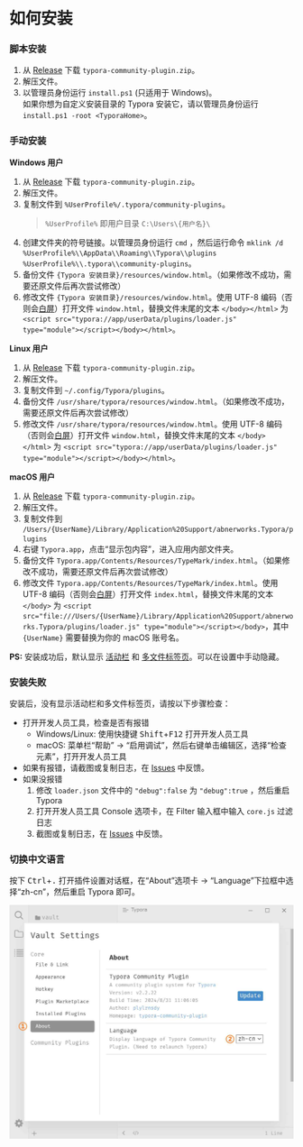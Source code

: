 # 如何安装



### 脚本安装

1. 从 [Release][release] 下载 `typora-community-plugin.zip`。
2. 解压文件。
3. 以管理员身份运行 `install.ps1` (只适用于 Windows)。 <br> 如果你想为自定义安装目录的 Typora 安装它，请以管理员身份运行 `install.ps1 -root <TyporaHome>`。



### 手动安装

**Windows 用户**

1. 从 [Release][release] 下载 `typora-community-plugin.zip`。
2. 解压文件。
3. 复制文件到 `%UserProfile%/.typora/community-plugins`。
   > `%UserProfile%` 即用户目录 `C:\Users\{用户名}\`
4. 创建文件夹的符号链接。以管理员身份运行 `cmd` ，然后运行命令 `mklink /d %UserProfile%\\AppData\\Roaming\\Typora\\plugins %UserProfile%\\.typora\\community-plugins`。
5. 备份文件 `{Typora 安装目录}/resources/window.html`。（如果修改不成功，需要还原文件后再次尝试修改）
6. 修改文件 `{Typora 安装目录}/resources/window.html`。使用 UTF-8 编码（否则会[白屏][ws]）打开文件 `window.html`，替换文件末尾的文本 `</body></html>` 为 `<script src="typora://app/userData/plugins/loader.js" type="module"></script></body></html>`。



**Linux 用户**

1. 从 [Release][release] 下载 `typora-community-plugin.zip`。
2. 解压文件。
3. 复制文件到 `~/.config/Typora/plugins`。
4. 备份文件 `/usr/share/typora/resources/window.html`。（如果修改不成功，需要还原文件后再次尝试修改）
5. 修改文件 `/usr/share/typora/resources/window.html`。使用 UTF-8 编码（否则会[白屏][ws]）打开文件 `window.html`，替换文件末尾的文本 `</body></html>` 为 `<script src="typora://app/userData/plugins/loader.js" type="module"></script></body></html>`。



**macOS 用户**

1. 从 [Release][release] 下载 `typora-community-plugin.zip`。
2. 解压文件。
3. 复制文件到 `/Users/{UserName}/Library/Application%20Support/abnerworks.Typora/plugins`
4. 右键 `Typora.app`，点击“显示包内容”，进入应用内部文件夹。
5. 备份文件 `Typora.app/Contents/Resources/TypeMark/index.html`。（如果修改不成功，需要还原文件后再次尝试修改）
6. 修改文件 `Typora.app/Contents/Resources/TypeMark/index.html`。使用 UTF-8 编码（否则会[白屏][ws]）打开文件 `index.html`，替换文件末尾的文本 `</body>` 为 `<script src="file:///Users/{UserName}/Library/Application%20Support/abnerworks.Typora/plugins/loader.js" type="module"></script></body>`，其中 `{UserName}` 需要替换为你的 macOS 账号名。



**PS:** 安装成功后，默认显示 [活动栏](./3-ribbon.md) 和 [多文件标签页](./3-file-tabs.md)。可以在设置中手动隐藏。



### 安装失败

安装后，没有显示活动栏和多文件标签页，请按以下步骤检查：

- 打开开发人员工具，检查是否有报错
  - Windows/Linux: 使用快捷键 <kbd>Shift</kbd>+<kbd>F12</kbd> 打开开发人员工具
  - macOS: 菜单栏“帮助” → “启用调试”，然后右键单击编辑区，选择“检查元素”，打开开发人员工具
- 如果有报错，请截图或复制日志，在 [Issues][issues] 中反馈。
- 如果没报错
  1. 修改 `loader.json` 文件中的 `"debug":false` 为 `"debug":true` ，然后重启 Typora
  2. 打开开发人员工具 Console 选项卡，在 Filter 输入框中输入 `core.js` 过滤日志
  3. 截图或复制日志，在 [Issues][issues] 中反馈。



### 切换中文语言

按下 <kbd>Ctrl</kbd>+<kbd>.</kbd> 打开插件设置对话框，在“About”选项卡 → “Language”下拉框中选择“zh-cn”，然后重启 Typora 即可。

![](../../assets/user/settings-lang-zh.jpg)



[issues]: https://github.com/typora-community-plugin/typora-community-plugin/issues
[release]: https://github.com/typora-community-plugin/typora-community-plugin/releases
[ws]: https://github.com/typora-community-plugin/typora-community-plugin/issues/9
